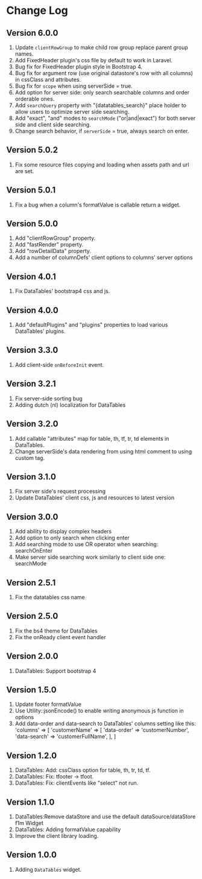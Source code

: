 # Change Log

## Version 6.0.0

1. Update `clientRowGroup` to make child row group replace parent group names.
2. Add FixedHeader plugin's css file by default to work in Laravel.
3. Bug fix for FixedHeader plugin style in Bootstrap 4.
4. Bug fix for argument row (use original datastore's row with all columns) in cssClass and attributes.
5. Bug fix for `scope` when using serverSide = true.
6. Add option for server side: only search searchable columns and order orderable ones.
7. Add `searchQuery` property with "{datatables_search}" place holder to allow users to optimize server side searching.
8. Add "exact", "and" modes to `searchMode` ("or|and|exact") for both server side and client side searching.
9. Change search behavior, if `serverSide` = true, always search on enter.

## Version 5.0.2

1. Fix some resource files copying and loading when assets path and url are set.

## Version 5.0.1

1. Fix a bug when a column's formatValue is callable return a widget.

## Version 5.0.0

1. Add "clientRowGroup" property.
2. Add "fastRender" property.
3. Add "rowDetailData" property.
4. Add a number of columnDefs' client options to columns' server options

## Version 4.0.1

1. Fix DataTables' bootstrap4 css and js.

## Version 4.0.0

1. Add "defaultPlugins" and "plugins" properties to load various DataTables' plugins.

## Version 3.3.0
1. Add client-side `onBeforeInit` event.

## Version 3.2.1
1. Fix server-side sorting bug
2. Adding dutch (nl) localization for DataTables

## Version 3.2.0
1. Add callable "attributes" map for table, th, tf, tr, td elements in DataTables.
2. Change serverSide's data rendering from using html comment to using custom tag.

## Version 3.1.0
1. Fix server side's request processing
2. Update DataTables' client css, js and resources to latest version

## Version 3.0.0
1. Add ability to display complex headers
2. Add option to only search when clicking enter
3. Add searching mode to use OR operator when searching: searchOnEnter
4. Make server side searching work similarly to client side one: searchMode

## Version 2.5.1

1. Fix the datatables css name

## Version 2.5.0

1. Fix the bs4 theme for DataTables
2. Fix the onReady client event handler

## Version 2.0.0

1. DataTables: Support bootstrap 4


## Version 1.5.0

1. Update footer formatValue
2. Use Utility::jsonEncode() to enable writing anonymous js function in options
3. Add data-order and data-search to DataTables' columns setting like this:
    'columns' => [
        'customerName' => [
            'data-order' => 'customerNumber',
            'data-search' => 'customerFullName',
        ],
    ]
    
## Version 1.2.0

1. DataTables: Add: cssClass option for table, th, tr, td, tf.
2. DataTables: Fix: tfooter -> tfoot.
3. DataTables: Fix: clientEvents like "select" not run.


## Version 1.1.0

1. DataTables:Remove dataStore and use the default dataSource/dataStore f1m Widget
2. DataTables: Adding formatValue capability
3. Improve the client library loading.

## Version 1.0.0

1. Adding `DataTables` widget.